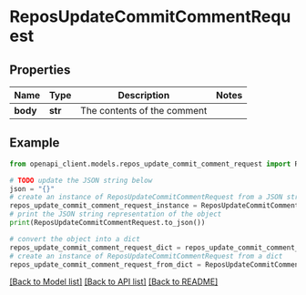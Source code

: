 # ReposUpdateCommitCommentRequest


## Properties

Name | Type | Description | Notes
------------ | ------------- | ------------- | -------------
**body** | **str** | The contents of the comment | 

## Example

```python
from openapi_client.models.repos_update_commit_comment_request import ReposUpdateCommitCommentRequest

# TODO update the JSON string below
json = "{}"
# create an instance of ReposUpdateCommitCommentRequest from a JSON string
repos_update_commit_comment_request_instance = ReposUpdateCommitCommentRequest.from_json(json)
# print the JSON string representation of the object
print(ReposUpdateCommitCommentRequest.to_json())

# convert the object into a dict
repos_update_commit_comment_request_dict = repos_update_commit_comment_request_instance.to_dict()
# create an instance of ReposUpdateCommitCommentRequest from a dict
repos_update_commit_comment_request_from_dict = ReposUpdateCommitCommentRequest.from_dict(repos_update_commit_comment_request_dict)
```
[[Back to Model list]](../README.md#documentation-for-models) [[Back to API list]](../README.md#documentation-for-api-endpoints) [[Back to README]](../README.md)


